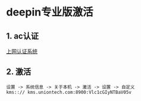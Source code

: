 # deepin专业版激活

## 1. ac认证
[上网认证系统](http://ac.uniontehc.com)

## 2. 激活
```plain
设置 -> 系统信息 -> 关于本机 -> 激活 -> 设置 -> 自定义
kms::// kms.uniontech.com:8900:Vlc1cGIyNTBaV05v
```